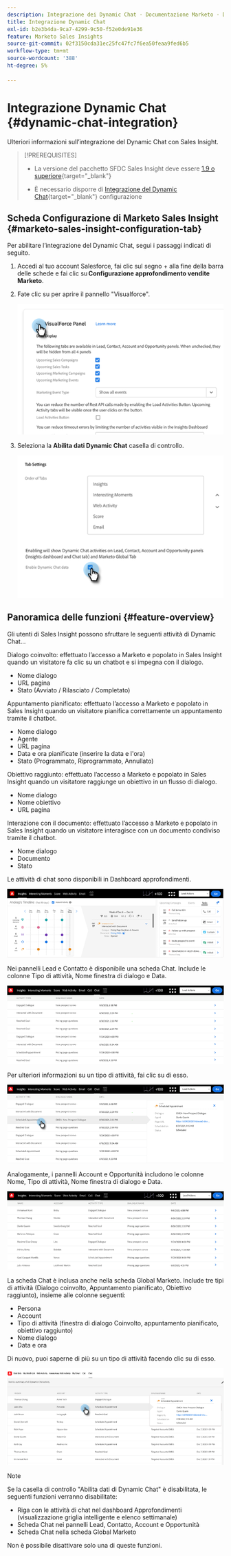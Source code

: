 ```yaml
---
description: Integrazione dei Dynamic Chat - Documentazione Marketo - Documentazione del prodotto
title: Integrazione Dynamic Chat
exl-id: b2e3b4da-9ca7-4299-9c50-f52e0de91e36
feature: Marketo Sales Insights
source-git-commit: 02f3150cda31ec25fc47fc7f6ea50feaa9fed6b5
workflow-type: tm+mt
source-wordcount: '388'
ht-degree: 5%

---
```


# Integrazione Dynamic Chat {#dynamic-chat-integration}

Ulteriori informazioni sull’integrazione del Dynamic Chat con Sales Insight.

>[!PREREQUISITES]
>
>* La versione del pacchetto SFDC Sales Insight deve essere [1.9 o superiore](/help/marketo/product-docs/marketo-sales-insight/msi-for-salesforce/upgrading/upgrading-your-msi-package.md){target="_blank"}
>
>* È necessario disporre di [Integrazione del Dynamic Chat](/help/marketo/product-docs/demand-generation/dynamic-chat/dynamic-chat-overview.md){target="_blank"} configurazione

## Scheda Configurazione di Marketo Sales Insight {#marketo-sales-insight-configuration-tab}

Per abilitare l’integrazione del Dynamic Chat, segui i passaggi indicati di seguito.

1. Accedi al tuo account Salesforce, fai clic sul segno + alla fine della barra delle schede e fai clic su **Configurazione approfondimento vendite Marketo**.

1. Fate clic su per aprire il pannello &quot;Visualforce&quot;.

   ![](assets/dynamic-chat-integration-1.png)

1. Seleziona la **Abilita dati Dynamic Chat** casella di controllo.

   ![](assets/dynamic-chat-integration-2.png)

## Panoramica delle funzioni {#feature-overview}

Gli utenti di Sales Insight possono sfruttare le seguenti attività di Dynamic Chat...

Dialogo coinvolto: effettuato l’accesso a Marketo e popolato in Sales Insight quando un visitatore fa clic su un chatbot e si impegna con il dialogo.

* Nome dialogo
* URL pagina
* Stato (Avviato / Rilasciato / Completato)

Appuntamento pianificato: effettuato l’accesso a Marketo e popolato in Sales Insight quando un visitatore pianifica correttamente un appuntamento tramite il chatbot.

* Nome dialogo
* Agente
* URL pagina
* Data e ora pianificate (inserire la data e l&#39;ora)
* Stato (Programmato, Riprogrammato, Annullato)

Obiettivo raggiunto: effettuato l’accesso a Marketo e popolato in Sales Insight quando un visitatore raggiunge un obiettivo in un flusso di dialogo.

* Nome dialogo
* Nome obiettivo
* URL pagina

Interazione con il documento: effettuato l’accesso a Marketo e popolato in Sales Insight quando un visitatore interagisce con un documento condiviso tramite il chatbot.

* Nome dialogo
* Documento
* Stato

Le attività di chat sono disponibili in Dashboard approfondimenti.

![](assets/dynamic-chat-integration-3.png)

Nei pannelli Lead e Contatto è disponibile una scheda Chat. Include le colonne Tipo di attività, Nome finestra di dialogo e Data.

![](assets/dynamic-chat-integration-4.png)

Per ulteriori informazioni su un tipo di attività, fai clic su di esso.

![](assets/dynamic-chat-integration-5.png)

Analogamente, i pannelli Account e Opportunità includono le colonne Nome, Tipo di attività, Nome finestra di dialogo e Data.

![](assets/dynamic-chat-integration-6.png)

La scheda Chat è inclusa anche nella scheda Global Marketo. Include tre tipi di attività (Dialogo coinvolto, Appuntamento pianificato, Obiettivo raggiunto), insieme alle colonne seguenti:

* Persona
* Account
* Tipo di attività (finestra di dialogo Coinvolto, appuntamento pianificato, obiettivo raggiunto)
* Nome dialogo
* Data e ora

Di nuovo, puoi saperne di più su un tipo di attività facendo clic su di esso.

![](assets/dynamic-chat-integration-7.png)

>[!NOTE]
>
>Se la casella di controllo &quot;Abilita dati di Dynamic Chat&quot; è disabilitata, le seguenti funzioni verranno disabilitate:
>
>* Riga con le attività di chat nel dashboard Approfondimenti (visualizzazione griglia intelligente e elenco settimanale)
>* Scheda Chat nei pannelli Lead, Contatto, Account e Opportunità
>* Scheda Chat nella scheda Global Marketo
>
>Non è possibile disattivare solo una di queste funzioni.

